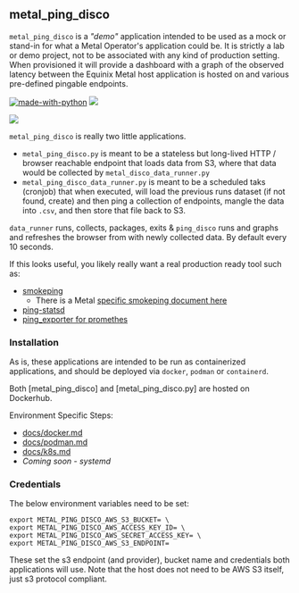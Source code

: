 ## metal_ping_disco

`metal_ping_disco` is a *"demo"* application intended to be used as a mock or stand-in for what a Metal Operator's application could be. It is strictly a lab or demo project, not to be associated with any kind of production setting. When provisioned it will provide a dashboard with a graph of the observed latency between the Equinix Metal host application is hosted on and various pre-defined pingable endpoints.

[![made-with-python](https://img.shields.io/badge/Made%20with-Python-1f425f.svg)](https://www.python.org/)
![](https://img.shields.io/badge/Plotly-%233F4F75.svg?style=for-the-badge&logo=plotly&logoColor=white)

![](https://s3.us-east-1.wasabisys.com/metalstaticassets/metal_ping_disco.JPG)

`metal_ping_disco` is really two little applications. 
* `metal_ping_disco.py` is meant to be a stateless but long-lived HTTP / browser reachable endpoint that loads data from S3, where that data would be collected by `metal_disco_data_runner.py`
* `metal_ping_disco_data_runner.py` is meant to be a scheduled taks (cronjob) that when executed, will load the previous runs dataset (if not found, create) and then ping a collection of endpoints, mangle the data into `.csv`, and then store that file back to S3. 

`data_runner` runs, collects, packages, exits & `ping_disco` runs and graphs and refreshes the browser from with newly collected data. By default every 10 seconds.

If this looks useful, you likely really want a real production ready tool such as:
* [smokeping](https://oss.oetiker.ch/smokeping/)
	* There is a Metal [specific smokeping document here](https://github.com/dlotterman/metal_code_snippets/tree/main/smokeping)
* [ping-statsd](https://github.com/chendo/ping-statsd)
* [ping_exporter for promethes](https://github.com/czerwonk/ping_exporter)

### Installation

As is, these applications are intended to be run as containerized applications, and should be deployed via `docker`, `podman` or `containerd`.

Both [metal_ping_disco] and [metal_ping_disco.py] are hosted on Dockerhub.

Environment Specific Steps:
- [docs/docker.md](Docker)
- [docs/podman.md](Podman)
- [docs/k8s.md](Kubernetes)
- *Coming soon - systemd*

### Credentials

The below environment variables need to be set:

```
export METAL_PING_DISCO_AWS_S3_BUCKET= \
export METAL_PING_DISCO_AWS_ACCESS_KEY_ID= \
export METAL_PING_DISCO_AWS_SECRET_ACCESS_KEY= \
export METAL_PING_DISCO_AWS_S3_ENDPOINT=
```

These set the s3 endpoint (and provider), bucket name and credentials both applications will use. Note that the host does not need to be AWS S3 itself, just s3 protocol compliant. 